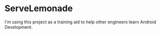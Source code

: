 # ServeLemonade
 
I'm using this project as a training aid to help other engineers learn Android Development.
